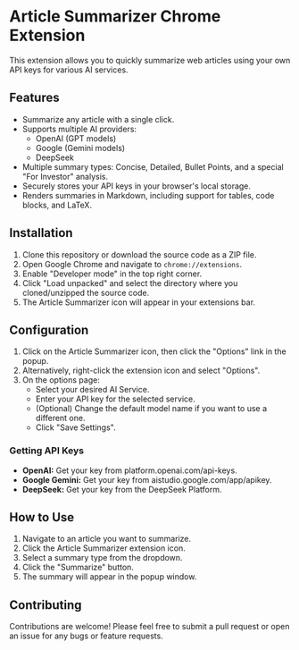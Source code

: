 # Article Summarizer Chrome Extension

This extension allows you to quickly summarize web articles using your own API keys for various AI services.

## Features

-   Summarize any article with a single click.
-   Supports multiple AI providers:
    -   OpenAI (GPT models)
    -   Google (Gemini models)
    -   DeepSeek
-   Multiple summary types: Concise, Detailed, Bullet Points, and a special "For Investor" analysis.
-   Securely stores your API keys in your browser's local storage.
-   Renders summaries in Markdown, including support for tables, code blocks, and LaTeX.

## Installation

1.  Clone this repository or download the source code as a ZIP file.
2.  Open Google Chrome and navigate to `chrome://extensions`.
3.  Enable "Developer mode" in the top right corner.
4.  Click "Load unpacked" and select the directory where you cloned/unzipped the source code.
5.  The Article Summarizer icon will appear in your extensions bar.

## Configuration

1.  Click on the Article Summarizer icon, then click the "Options" link in the popup.
2.  Alternatively, right-click the extension icon and select "Options".
3.  On the options page:
    -   Select your desired AI Service.
    -   Enter your API key for the selected service.
    -   (Optional) Change the default model name if you want to use a different one.
    -   Click "Save Settings".

### Getting API Keys

-   **OpenAI:** Get your key from platform.openai.com/api-keys.
-   **Google Gemini:** Get your key from aistudio.google.com/app/apikey.
-   **DeepSeek:** Get your key from the DeepSeek Platform.

## How to Use

1.  Navigate to an article you want to summarize.
2.  Click the Article Summarizer extension icon.
3.  Select a summary type from the dropdown.
4.  Click the "Summarize" button.
5.  The summary will appear in the popup window.

## Contributing

Contributions are welcome! Please feel free to submit a pull request or open an issue for any bugs or feature requests.